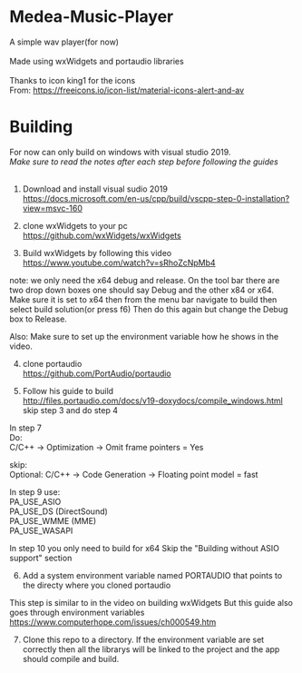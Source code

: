 # Medea-Music-Player
A simple wav player(for now)<br/><br/>
Made using wxWidgets and portaudio libraries<br/><br/>
Thanks to icon king1 for the icons<br/>
From: https://freeicons.io/icon-list/material-icons-alert-and-av<br/>

# Building
For now can only build on windows with visual studio 2019.<br/>
*Make sure to read the notes after each step before following the guides*<br/><br/>

1) Download and install visual sudio 2019<br/>
https://docs.microsoft.com/en-us/cpp/build/vscpp-step-0-installation?view=msvc-160

2) clone wxWidgets to your pc<br/>
https://github.com/wxWidgets/wxWidgets

3) Build wxWidgets by following this video<br/>
https://www.youtube.com/watch?v=sRhoZcNpMb4

note: we only need the x64 debug and release. 
On the tool bar there are two drop down boxes one should say Debug and the other x84 or x64.
Make sure it is set to x64 then from the menu bar navigate to build then select build solution(or press f6)
Then do this again but change the Debug box to Release.

Also: Make sure to set up the environment variable how he shows in the video.

4) clone portaudio<br/>
https://github.com/PortAudio/portaudio

5) Follow his guide to build<br/>
http://files.portaudio.com/docs/v19-doxydocs/compile_windows.html<br/>
skip step 3 and do step 4

In step 7 <br/>
Do:<br/>
C/C++ -> Optimization -> Omit frame pointers = Yes

skip:<br/>
Optional: C/C++ -> Code Generation -> Floating point model = fast

In step 9 use:<br/>
PA_USE_ASIO<br/>
PA_USE_DS (DirectSound)<br/>
PA_USE_WMME (MME)<br/>
PA_USE_WASAPI<br/>

In step 10 you only need to build for x64
Skip the "Building without ASIO support" section

6) Add a system environment variable named PORTAUDIO 
that points to the directy where you cloned portaudio

This step is similar to in the video on building wxWidgets
But this guide also goes through environment variables
https://www.computerhope.com/issues/ch000549.htm

7) Clone this repo to a directory. If the environment variable are 
set correctly then all the librarys will be linked to the project
and the app should compile and build.


